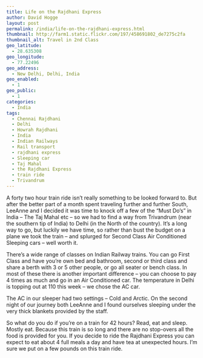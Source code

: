 ```yaml
---
title: Life on the Rajdhani Express
author: David Hogge
layout: post
permalink: /india/life-on-the-rajdhani-express.html
thumbnail: http://farm1.static.flickr.com/197/458691802_de7275c2fa
thumbnail_alt: Travel in 2nd Class
geo_latitude:
  - 28.635308
geo_longitude:
  - 77.22496
geo_address:
  - New Delhi, Delhi, India
geo_enabled:
  - 1
geo_public:
  - 1
categories:
  - India
tags:
  - Chennai Rajdhani
  - Delhi
  - Howrah Rajdhani
  - India
  - Indian Railways
  - Rail transport
  - rajdhani express
  - Sleeping car
  - Taj Mahal
  - the Rajdhani Express
  - train ride
  - Trivandrum
---
```

A forty two hour train ride isn&#8217;t really something to be looked forward to. But after the better part of a month spent traveling further and further South, LeeAnne and I decided it was time to knock off a few of the &#8220;Must Do&#8217;s&#8221; in India &#8211; The Taj Mahal etc &#8211; so we had to find a way from Trivandrum (near the southern tip of India) to Delhi (in the North of the country). It&#8217;s a long way to go, but luckily we have time, so rather than bust the budget on a plane we took the train &#8211; and splurged for Second Class Air Conditioned Sleeping cars &#8211; well worth it.

There&#8217;s a wide range of classes on Indian Railway trains. You can go First Class and have you&#8217;re own bed and bathroom, second or third class and share a berth with 3 or 5 other people, or go all seater or bench class. In most of these there is another important difference &#8211; you can choose to pay 4 times as much and go in an Air Conditioned car. The temperature in Delhi is topping out at 110 this week &#8211; we chose the AC car.

The AC in our sleeper had two settings &#8211; Cold and Arctic. On the second night of our journey both LeeAnne and I found ourselves sleeping under the very thick blankets provided by the staff.

So what do you do if you&#8217;re on a train for 42 hours? Read, eat and sleep. Mostly eat. Because this train is so long and there are no stop-overs all the food is provided for you. If you decide to ride the Rajdhani Express you can expect to eat about 4 full meals a day and have tea at unexpected hours. I&#8217;m sure we put on a few pounds on this train ride.